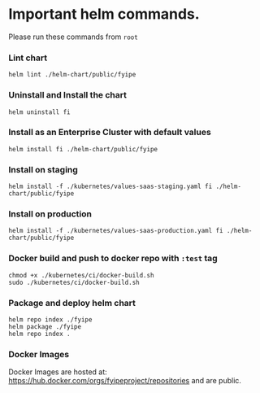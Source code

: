 # Important helm commands.

Please run these commands from `root`

### Lint chart

```
helm lint ./helm-chart/public/fyipe 
```

### Uninstall and Install the chart
```
helm uninstall fi
```

### Install as an Enterprise Cluster with default values
```
helm install fi ./helm-chart/public/fyipe 
```

### Install on staging
```
helm install -f ./kubernetes/values-saas-staging.yaml fi ./helm-chart/public/fyipe 
```

### Install on production
```
helm install -f ./kubernetes/values-saas-production.yaml fi ./helm-chart/public/fyipe 
```

### Docker build and push to docker repo with `:test` tag
```
chmod +x ./kubernetes/ci/docker-build.sh
sudo ./kubernetes/ci/docker-build.sh
```

### Package and deploy helm chart
```
helm repo index ./fyipe
helm package ./fyipe
helm repo index .
```

### Docker Images
Docker Images are hosted at: https://hub.docker.com/orgs/fyipeproject/repositories and are public.